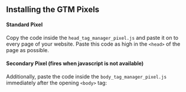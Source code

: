 ## Installing the GTM Pixels

#### Standard Pixel

Copy the code inside the `head_tag_manager_pixel.js` and paste it on to every page of your website.
Paste this code as high in the `<head>` of the page as possible.

#### Secondary Pixel (fires when javascript is not available)

Additionally, paste the code inside the `body_tag_manager_pixel.js` immediately after the opening `<body>` tag:
